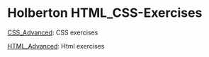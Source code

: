 # Holberton HTML_CSS-Exercises

[CSS_Advanced](https://github.com/jGohan-cpu/HTML_CSS-Exercises/tree/master/CSS_advanced): CSS exercises

[HTML_Advanced](https://github.com/jGohan-cpu/HTML_CSS-Exercises/tree/master/html_advanced): Html exercises
